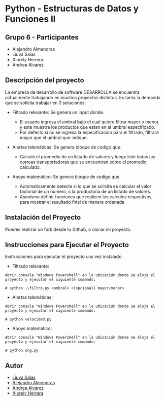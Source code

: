 ﻿# Python - Estructuras de Datos y Funciones II

## Grupo 6 - Participantes

- Alejandro Almendras
- Liuva Salas
- Xiorely Herrera
- Andrea Alvarez

## Descripción del proyecto

La empresa de desarrollo de software DESARROLLA se encuentra actualmente trabajando
en muchos proyectos distintos. Es tanta la demanda que se solicita trabajar en 3 soluciones:

- Filtrado relevante:
  Se genera un input donde.

  - El usuario ingresa el umbral bajo el cual quiere filtrar mayor o menor, y este muestra los productos que estan en el umbral especificado.
  - Por defecto si no se ingresa la especificacion para el filtrado, filtrara mayor que el umbral que indique.

- Alertas telemáticas:
  Se genera bloque de codigo que.

  - Calcule el promedio de un listado de valores y luego liste todas las correas transportadoras que se encuentran sobre el promedio calculado.

- Apoyo matemático:
  Se genera bloque de codigo que.
  - Automaticamente detecte si lo que se solicita es calcular el valor factorial de un numero, o la productoria de un listado de valores.
  - Asimismo definir funciones que realicen los calculos respectivos, para mostrar el resultado final de manera ordenada.


## Instalación del Proyecto

Puedes realizar un fork desde tu Github, o clonar mi proyecto.


## Instrucciones para Ejecutar el Proyecto

Instrucciones para ejecutar el proyecto una vez instalado.

- Filtrado relevante:

```Windows Powershell
Abrir consola "Windows Powershell" en la ubicación donde se aloja el proyecto y ejecutar el siguiente comando:

# python .\filtro.py <umbral> <(opcional) mayor/menor>
```

- Alertas telemáticas:

```Windows Powershell
Abrir consola "Windows Powershell" en la ubicación donde se aloja el proyecto y ejecutar el siguiente comando:

# python velocidad.py
```

- Apoyo matemático:

```Windows Powershell
Abrir consola "Windows Powershell" en la ubicación donde se aloja el proyecto y ejecutar el siguiente comando:

# python ong.py
```

## Autor

- [Liuva Salas](https://github.com/LiuvaSalas)
- [Alejandro Almendras](https://github.com/Almendras2024)
- [Andrea Alvarez](https://github.com/Andrea-Alvarez-Gonzalez)
- [Xiorely Herrera](https://github.com/Xiorelyh)
